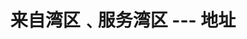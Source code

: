 ---
widget: contact
headless: true
weight: 60
title: '来自湾区﹑服务湾区  --- 地址'
subtitle: 
content:
  email: oxon8com@outlook.com
  address:
    street: '从化区温泉镇温泉东路75号 [湾区设计开放大学]  75 Wenquan East Rd, Conghua'
    city: '广州市  Guangzhou, Guangdong'
    country: China
    country_code: CN
  coordinates:
    latitude: '23.64359'
    longitude: '113.65146'
  autolink: true
design:
  columns: '1'
  background:
  # Choose colors such as from https://html-color-codes.info
    gradient_start: '#002147'
    gradient_end: '#5b92e5'
  # The gradient angle from 0-360 degrees
    gradient_angle: 180
  # Text color (true=light, false=dark, or remove for the dynamic theme color).
  #text_color_light: true
---